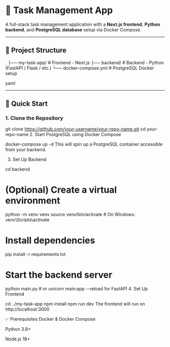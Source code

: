# 📝 Task Management App

A full-stack task management application with a **Next.js frontend**, **Python backend**, and **PostgreSQL database** setup via Docker Compose.

---

## 📁 Project Structure

.
├── my-task-app/ # Frontend - Next.js
├── backend/ # Backend - Python (FastAPI / Flask / etc.)
└── docker-compose.yml # PostgreSQL Docker setup

yaml

---

## 🚀 Quick Start

### 1. Clone the Repository

git clone https://github.com/your-username/your-repo-name.git
cd your-repo-name
2. Start PostgreSQL using Docker Compose

docker-compose up -d
This will spin up a PostgreSQL container accessible from your backend.

3. Set Up Backend

cd backend
# (Optional) Create a virtual environment
python -m venv venv
source venv/bin/activate  # On Windows: venv\Scripts\activate

# Install dependencies
pip install -r requirements.txt

# Start the backend server
python main.py  # or uvicorn main:app --reload for FastAPI
4. Set Up Frontend

cd ../my-task-app
npm install
npm run dev
The frontend will run on http://localhost:3000

✅ Prerequisites
Docker & Docker Compose

Python 3.8+

Node.js 18+
